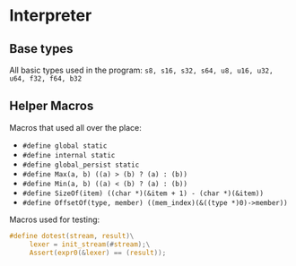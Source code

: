 # Interpreter

## Base types
All basic types used in the program:
`s8, s16, s32, s64, u8, u16, u32, u64, f32, f64, b32`

## Helper Macros
Macros that used all over the place:
- `#define global static`
- `#define internal static`
- `#define global_persist static`
- `#define Max(a, b) ((a) > (b) ? (a) : (b))`
- `#define Min(a, b) ((a) < (b) ? (a) : (b))`
- `#define SizeOf(item) ((char *)(&item + 1) - (char *)(&item))`
- `#define OffsetOf(type, member) ((mem_index)(&((type *)0)->member))`

Macros used for testing:
``` C
#define dotest(stream, result)\
     lexer = init_stream(#stream);\
     Assert(expr0(&lexer) == (result));
```
